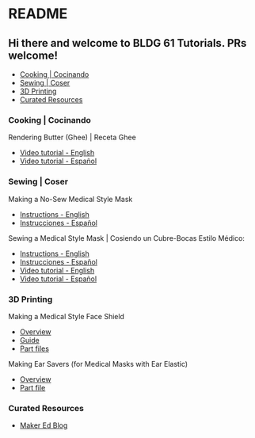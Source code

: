 # README


## Hi there and welcome to BLDG 61 Tutorials. PRs welcome!

* [Cooking | Cocinando](#cooking)
* [Sewing | Coser](#sewing)
* [3D Printing](#threeD)
* [Curated Resources](#curated)

<h3 id="cooking">
  Cooking | Cocinando
</h3>

Rendering Butter (Ghee) | Receta Ghee
  * [Video tutorial - English](https://youtu.be/XjSFO_eBQE0)
  * [Video tutorial - Español](https://youtu.be/-N1GWtjcEIA)

<h3 id="sewing">
  Sewing | Coser
</h3>

Making a No-Sew Medical Style Mask
  * [Instructions - English](./sewing/noSewTshirtMasks-English.pdf)
  * [Instrucciones - Español](./sewing/noSewTshirtMasks-Español.pdf)

Sewing a Medical Style Mask | Cosiendo un Cubre-Bocas Estilo Médico:
  * [Instructions - English](./sewing/medicalStyleMasks.pdf)
  * [Instrucciones - Español](./sewing/medicalStyleMasks-Español.pdf)
  * [Video tutorial - English](https://www.youtube.com/watch?v=OILXsg9-4OA)
  * [Video tutorial - Español](https://www.youtube.com/watch?v=m2AjrtiOWVA&t)

<h3 id="threeD">
  3D Printing
</h3>

Making a Medical Style Face Shield
  * [Overview](./3dPrinting/medicalStyleFaceShield/README.md)
  * [Guide](./3dPrinting/medicalStyleFaceShield/PrusaFaceShieldGuide.pdf)
  * [Part files](./3dPrinting/medicalStyleFaceShield/partFiles)

Making Ear Savers (for Medical Masks with Ear Elastic)
  * [Overview](./3dPrinting/earSavers/README.md)
  * [Part file](./3dPrinting/earSavers/earSaverChain.stl)

<h3 id="curated">
  Curated Resources
</h3>

  * [Maker Ed Blog](https://makered.org/blog)
